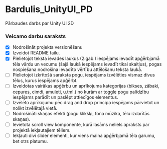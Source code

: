# Bardulis_UnityUI_PD
Pārbaudes darbs par Unity UI 2D
### Veicamo darbu saraksts
- [x] Nodrošināt projekta versionēšanu
- [x] Izveidot README failu.
- [x] Pielietojot teksta ievades laukus (2.gab.) iespējams ievadīt apģērbjamā tēla vārdu un vecumu
(šajā laukā iespējams ievadīt tikai skaitļus), pogas nospiešana nodrošina ievadīto vērtību
attēlošanu teksta laukā.
- [ ] Pielietojot izkrītošā saraksta pogu, iespējams izvēlēties vismaz divus tēlus, kurus iespējams
apģērbt.
- [ ] Izveidotas vairākas apģērbu un aprīkojuma kategorijas (bikses, zābaki, cepures, cimdi, amuleti,
u.tml.) no kurām ar toggle pogu palīdzību iespējams parādīt un paslēpt attiecīgos elementus.
- [ ] Izvēlēto aprīkojumu pēc drag and drop principa iespējams pārvietot un nolikt izvēlētajā vietā.
- [ ] Nodrošināti skaņas efekti (pogu klikšķi, fona mūzika, tēlu izdarītās skaņas).
- [ ] Ievietota scroll view komponente, kurā lasāms neliels apraksts par projektā iekļautajiem tēliem.
- [ ] Iekļauti divi slider elementi, kur viens maina apģērbjamā tēla garumu, bet otrs platumu.
